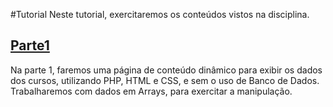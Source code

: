 #Tutorial
Neste tutorial, exercitaremos os conteúdos vistos na disciplina.

## [Parte1](parte1.md)
Na parte 1, faremos uma página de conteúdo dinâmico para exibir os dados dos cursos, utilizando PHP, HTML e CSS, e sem o uso de Banco de Dados. 
Trabalharemos com dados em Arrays, para exercitar a manipulação.